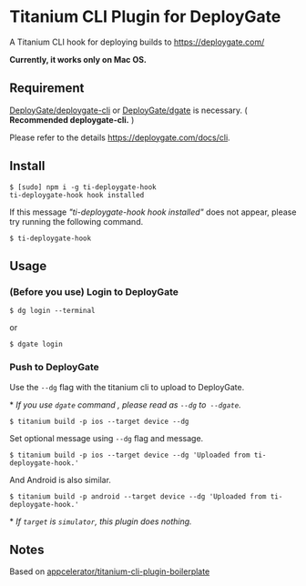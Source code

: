 Titanium CLI Plugin for DeployGate
==================================

A Titanium CLI hook for deploying builds to <https://deploygate.com/>

**Currently, it works only on Mac OS.**


Requirement
-----------

[DeployGate/deploygate-cli](https://github.com/DeployGate/deploygate-cli) or [DeployGate/dgate](https://github.com/DeployGate/dgate) is necessary. ( **Recommended deploygate-cli.** )

Please refer to the details <https://deploygate.com/docs/cli>.


Install
-------

```
$ [sudo] npm i -g ti-deploygate-hook
ti-deploygate-hook hook installed
```

If this message *"ti-deploygate-hook hook installed"* does not appear, please try running the following command.

```
$ ti-deploygate-hook
```


Usage
-----

### (Before you use) Login to DeployGate

```
$ dg login --terminal
```

or

```
$ dgate login
```

### Push to DeployGate

Use the `--dg` flag with the titanium cli to upload to DeployGate.

\* *If you use `dgate` command , please read as `--dg` to` --dgate`.*

```
$ titanium build -p ios --target device --dg
```

Set optional message using `--dg` flag and message.

```
$ titanium build -p ios --target device --dg 'Uploaded from ti-deploygate-hook.'
```

And Android is also similar.

```
$ titanium build -p android --target device --dg 'Uploaded from ti-deploygate-hook.'
```

\* *If `target` is `simulator`, this plugin does nothing.*


Notes
-----

Based on [appcelerator/titanium-cli-plugin-boilerplate](https://github.com/appcelerator/titanium-cli-plugin-boilerplate)

